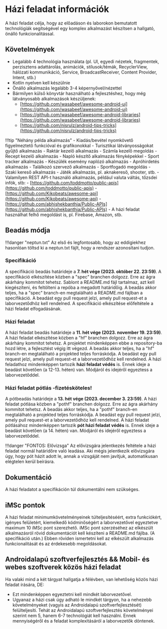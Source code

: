 # Házi feladat információk

A házi feladat célja, hogy az előadáson és laborokon bemutatott technológiák segítségével egy komplex alkalmazást készítsen a hallgató, önálló funkcionalitással.

## Követelmények

-	Legalább 4 technológia használata (pl. UI, egyedi nézetek, fragmentek, perzisztens adattárolás, animációk, stílusok/témák, RecyclerView, hálózati kommunikáció, Service, BroadcastReceiver, Content Provider, Intent, stb.)
-	Kotlin nyelven kell készülnie
-	Önálló alkalmazás legalább 3-4 képernyővel/nézettel
-	Bármilyen külső könyvtár használható a fejlesztéshez, hogy még látványosabb alkalmazások készüljenek:
	-	[https://github.com/wasabeef/awesome-android-ui](https://github.com/wasabeef/awesome-android-ui)
	-	[https://github.com/wasabeef/awesome-android-libraries](https://github.com/wasabeef/awesome-android-libraries)
	-	[https://github.com/nisrulz/android-tips-tricks](https://github.com/nisrulz/android-tips-tricks)

!!!tip "Néhány példa alkalmazás"
	-	Kiadás/bevétel nyomkövető figyelmeztető funkcióval és grafikonokkal
	-	Turisztikai látványosságokat gyűjtő alkalmazás
	-	Raktár kezelő alkalmazás
	-	Számla kezelő megoldás
	-	Recept kezelő alkalmazás
	-	Napló készítő alkalmazás fényképekkel
	-	Sport tracker alkalmazás
	-	Készülék esemény naplózó alkalmazás
	-	Apróhirdetés alkalmazás
	-	Találkozó szervező alkalmazás
	-	Sportfogadó megoldás
	-	Szaki kereső alkalmazás
	-	Játék alkalmazás, pl. aknakereső, shooter, stb.
	-	Valamilyen REST API-t használó alkalmazás, például valuta váltás, tőzsdei infók, stb:
		-	[https://github.com/toddmotto/public-apis](https://github.com/toddmotto/public-apis)
		-	[https://github.com/Kikobeats/awesome-api](https://github.com/Kikobeats/awesome-api)
		-	[https://github.com/abhishekbanthia/Public-APIs](https://github.com/abhishekbanthia/Public-APIs)
	-	A házi feladat használhat felhő megoldást is, pl. Firebase, Amazon, stb.

## Beadás módja

!!!danger "neptun.txt"
	Az első és legfontosabb, hogy az eddigiekhez hasonlóan töltsd ki a neptun.txt fájlt, hogy a rendszer azonosítani tudjon.

### Specifikáció

A specifikáció beadás határideje a **7. hét vége (2023. október 22. 23:59)**.
A specifikáció elkészítése közben a "spec" branchen dolgozz. Erre az ágra akárhány kommitot tehetsz.
Sablont a README.md fájl tartalmaz, azt kell kiegészíteni, és feltölteni a repóba a megadott határidőig.
A beadás akkor teljes, ha a "spec" branch-en megtalálható a README.md fájlban a specifikáció. A beadást egy pull request jelzi, amely pull request-et a laborvezetődhöz kell rendelned.
A specifikáció elkészítése előfeltétele a házi feladat elfogadásának.

### Házi feladat

A házi feladat beadás határideje a **11. hét vége (2023. november 19. 23:59)**.
A házi feladat elkészítése közben a "hf" branchen dolgozz. Erre az ágra akárhány kommitot tehetsz. 
A projektet mindenképpen ebbe a repository-ba hozd létre, a fejlesztést végig itt végezd.
A beadás akkor teljes, ha a "hf" branch-en megtalálható a projekted teljes forráskódja. A beadást egy pull request jelzi, amely pull request-et a laborvezetődhöz kell rendelned.
A házi feladathoz mindenképpen tartozik **házi feladat védés** is. Ennek ideje a beadást követően (a 12-13. héten) van. Módjáról és idejéről egyeztess a laborvezetőddel.

### Házi feladat pótlás -fizetésköteles!

A pótbeadás határideje a **13. hét vége (2023. december 3. 23:59)**.
A házi feladat pótlása közben a "pothf" branchen dolgozz. Erre az ágra akárhány kommitot tehetsz. 
A beadás akkor teljes, ha a "pothf" branch-en megtalálható a projekted teljes forráskódja. A beadást egy pull request jelzi, amely pull request-et a laborvezetődhöz kell rendelned.
A házi feladat pótlásához mindenképpen tartozik **pót házi feladat védés** is. Ennek ideje a beadást követően (a 14. héten) van. Módjáról és idejéről egyeztess a laborvezetőddel.

!!!danger "FONTOS: Elővizsga"
	Az elővizsgára jelentkezés feltétele a házi feladat normál határidőre való leadása. Aki mégis jelentkezik elővizsgára úgy, hogy pót házit adott le, annak a vizsgáját nem javítjuk, automatikusan elégtelen kerül beírásra.

## Dokumentáció

A házi feladatot a specifikáción túl dokumentálni nem szükséges.

## iMSc pontok

A házi feladat minimumkövetelményeinek túlteljesítéséért, extra funkciókért, igényes felületért, kiemelkedő kódminőségért a laborvezetővel egyeztetve maximum 10 iMSc pont szerezhető.
iMSc pont szerzéséhez az elkészült alkalmazásról rövid dokumentációt kell készíteni a README.md fájlba. (A specifikáció után.) Ebben röviden ismertetni kell az elkészült alkalmazás funkcionalitását és az érdekesebb megoldásokat.

## Androidalapú szoftverfejlesztés && Mobil- és webes szoftverek közös házi feladat

Ha valaki mind a két tárgyat hallgatja a félévben, van lehetőség közös házi feladat írására, DE:
- Ezt mindenképpen egyeztetni kell mindkét laborvezetővel.
- Ugyanaz a házi csak úgy adható le mindkét tárgyon, ha a nehezebb követelményeket (vagyis az Androidalapú szoftverfejlesztését) felülteljesíti. Tehát az Androidalapú szoftverfejlesztés követelményei szerint nem 5, hanem 6-7 technológiát kell használni. Ennek mennyiségéről és a feladat komplexitásáról a laborvezetők döntenek.